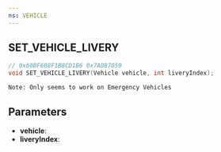 ```yaml
---
ns: VEHICLE
---
```

## SET_VEHICLE_LIVERY

```c
// 0x60BF608F1B8CD1B6 0x7AD87059
void SET_VEHICLE_LIVERY(Vehicle vehicle, int liveryIndex);
```

```
Note: Only seems to work on Emergency Vehicles  
```

## Parameters
* **vehicle**: 
* **liveryIndex**: 

